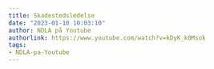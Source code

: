 ```yaml
---
title: Skadestedsledelse
date: "2023-01-10 10:03:10"
author: NDLA på Youtube
authorlink: https://www.youtube.com/watch?v=kDyK_k0Msok
tags:
- NDLA-pa-Youtube
---
```

